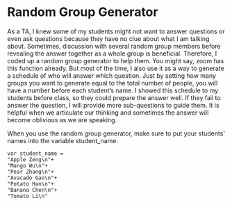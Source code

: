 # Random Group Generator


As a TA, I knew some of my students might not want to answer questions or even ask questions because they have no clue about what I am talking about.
Sometimes, discussion with several random group members before revealing the answer together as a whole group is beneficial.
Therefore, I coded up a random group generator to help them. You might say, zoom has this function already. 
But most of the time, I also use it as a way to generate a schedule of who will answer which question.
Just by setting how many groups you want to generate equal to the total number of people, you will have a number before each student’s name. 
I showed this schedule to my students before class, so they could prepare the answer well. 
If they fail to answer the question, I will provide more sub-questions to guide them. 
It is helpful when we articulate our thinking and sometimes the answer will become oblivious as we are speaking.

When you use the random group generator, make sure to put your students’ names into the variable student_name.

```
var student_name =
"Apple Zeng\n"+
"Mango Wu\n"+
"Pear Zhang\n"+
"Avacado Gao\n"+
"Potato Han\n"+
"Banana Chen\n"+
"Tomato Li\n"

```
